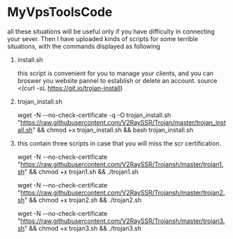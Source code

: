 # MyVpsToolsCode
all these situations will be useful only if you have difficulty in connecting your sever.
Then I have uploaded kinds of scripts for some terrible situations, with the commands displayed as following




1. install.sh

   this script is convenient for you to manage your clients, and you can broswer you website pannel to establish or delete an account.
   source <(curl -sL https://git.io/trojan-install)
   
   
   
   
2. trojan_install.sh

   wget -N --no-check-certificate -q -O trojan_install.sh "https://raw.githubusercontent.com/V2RaySSR/Trojan/master/trojan_install.sh" && chmod +x trojan_install.sh && bash trojan_install.sh
   
   
   
   
3. this contain three scripts in case that you will miss the scr certification.

   wget -N --no-check-certificate "https://raw.githubusercontent.com/V2RaySSR/Trojansh/master/trojan1.sh" && chmod +x trojan1.sh && ./trojan1.sh
   
   wget -N --no-check-certificate "https://raw.githubusercontent.com/V2RaySSR/Trojansh/master/trojan2.sh" && chmod +x trojan2.sh && ./trojan2.sh
   
   wget -N --no-check-certificate "https://raw.githubusercontent.com/V2RaySSR/Trojansh/master/trojan3.sh" && chmod +x trojan3.sh && ./trojan3.sh
   
   
